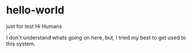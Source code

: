 # hello-world
just for test
Hi Humans

I don't understand whats going on here, but, I tried my best to get used to this system.
